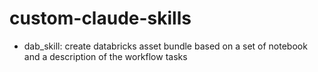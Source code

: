 # custom-claude-skills

- dab_skill: create databricks asset bundle based on a set of notebook and a description of the
  workflow tasks
